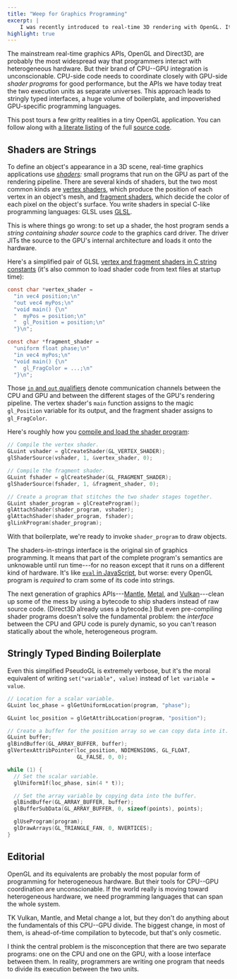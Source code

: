 ```yaml
---
title: "Weep for Graphics Programming"
excerpt: |
    I was recently introduced to real-time 3D rendering with OpenGL. It was awful. This post describes what went wrong for a language-inclined, graphics-ignorant audience.
highlight: true
---
```

The mainstream real-time graphics APIs, OpenGL and Direct3D, are probably the most widespread way that programmers interact with heterogeneous hardware.
But their brand of CPU--GPU integration is unconscionable.
CPU-side code needs to coordinate closely with GPU-side *shader programs* for good performance, but the APIs we have today treat the two execution units as separate universes.
This approach leads to stringly typed interfaces, a huge volume of boilerplate, and impoverished GPU-specific programming languages.

This post tours a few gritty realities in a tiny OpenGL application.
You can follow along with [a literate listing][tinygl-rendered] of the full [source code][tinygl].

[tinygl-rendered]: http://sampsyo.github.io/tinygl/
[tinygl]: https://github.com/sampsyo/tinygl/blob/master/tinygl.c


## Shaders are Strings

To define an object's appearance in a 3D scene, real-time graphics applications use *[shaders][shader]:* small programs that run on the GPU as part of the rendering pipeline.
There are several kinds of shaders, but the two most common kinds are [vertex shaders][vtx], which produce the position of each vertex in an object's mesh, and [fragment shaders][frag], which decide the color of each pixel on the object's surface.
You write shaders in special C-like programming languages: GLSL uses [GLSL][].

This is where things go wrong: to set up a shader, the host program sends a *string containing shader source code* to the graphics card driver.
The driver JITs the source to the GPU's internal architecture and loads it onto the hardware.

Here's a simplified pair of GLSL [vertex and fragment shaders in C string constants][tgl-shaders]
(it's also common to load shader code from text files at startup time):

```c
const char *vertex_shader =
  "in vec4 position;\n"
  "out vec4 myPos;\n"
  "void main() {\n"
  "  myPos = position;\n"
  "  gl_Position = position;\n"
  "}\n";

const char *fragment_shader =
  "uniform float phase;\n"
  "in vec4 myPos;\n"
  "void main() {\n"
  "  gl_FragColor = ...;\n"
  "}\n";
```

Those [`in` and `out` qualifiers][qualifiers] denote communication channels between the CPU and GPU and between the different stages of the GPU's rendering pipeline.
The vertex shader's `main` function assigns to the magic `gl_Position` variable for its output, and the fragment shader assigns to `gl_FragColor`.

Here's roughly how you [compile and load the shader program][tgl-compile]:

```c
// Compile the vertex shader.
GLuint vshader = glCreateShader(GL_VERTEX_SHADER);
glShaderSource(vshader, 1, &vertex_shader, 0);

// Compile the fragment shader.
GLuint fshader = glCreateShader(GL_FRAGMENT_SHADER);
glShaderSource(fshader, 1, &fragment_shader, 0);

// Create a program that stitches the two shader stages together.
GLuint shader_program = glCreateProgram();
glAttachShader(shader_program, vshader);
glAttachShader(shader_program, fshader);
glLinkProgram(shader_program);
```

With that boilerplate, we're ready to invoke `shader_program` to draw objects.

The shaders-in-strings interface is the original sin of graphics programming.
It means that part of the complete program's semantics are unknowable until run time---for no reason except that it runs on a different kind of hardware.
It's like [`eval` in JavaScript][eval], but worse: every OpenGL program is *required* to cram some of its code into strings.

The next generation of graphics APIs---[Mantle][], [Metal][], and [Vulkan][]---clean up some of the mess by using a bytecode to ship shaders instead of raw source code.
(Direct3D already uses a bytecode.)
But even pre-compiling shader programs doesn't solve the fundamental problem:
the *interface* between the CPU and GPU code is purely dynamic, so you can't reason statically about the whole, heterogeneous program.

[glsl]: https://www.opengl.org/documentation/glsl/
[shader]: https://en.wikipedia.org/wiki/Shader
[hlsl]: https://msdn.microsoft.com/en-us/library/windows/desktop/bb509561(v=vs.85).aspx
[eval]: https://developer.mozilla.org/en-US/docs/Web/JavaScript/Reference/Global_Objects/eval
[vtx]: https://www.opengl.org/wiki/Vertex_Shader
[frag]: https://www.opengl.org/wiki/Fragment_Shader
[qualifiers]: https://www.opengl.org/wiki/Type_Qualifier_(GLSL)
[vulkan]: https://www.khronos.org/vulkan/
[mantle]: http://www.amd.com/en-us/innovations/software-technologies/technologies-gaming/mantle
[metal]: https://developer.apple.com/metal/

[tgl-shaders]: http://sampsyo.github.io/tinygl/#section-7
[tgl-compile]: http://sampsyo.github.io/tinygl/#section-18


## Stringly Typed Binding Boilerplate

Even this simplified PseudoGL is extremely verbose, but it's the moral equivalent of writing `set("variable", value)` instead of `let variable = value`.

```c
// Location for a scalar variable.
GLuint loc_phase = glGetUniformLocation(program, "phase");

GLuint loc_position = glGetAttribLocation(program, "position");

// Create a buffer for the position array so we can copy data into it.
GLuint buffer;
glBindBuffer(GL_ARRAY_BUFFER, buffer);
glVertexAttribPointer(loc_position, NDIMENSIONS, GL_FLOAT,
                      GL_FALSE, 0, 0);

while (1) {
  // Set the scalar variable.
  glUniform1f(loc_phase, sin(4 * t));

  // Set the array variable by copying data into the buffer.
  glBindBuffer(GL_ARRAY_BUFFER, buffer);
  glBufferSubData(GL_ARRAY_BUFFER, 0, sizeof(points), points);

  glUseProgram(program);
  glDrawArrays(GL_TRIANGLE_FAN, 0, NVERTICES);
}
```


## Editorial

OpenGL and its equivalents are probably the most popular form of programming for heterogeneous hardware.
But their tools for CPU--GPU coordination are unconscionable.
If the world really is moving toward heterogeneous hardware, we need programming languages that can span the whole system.

TK Vulkan, Mantle, and Metal change a lot, but they don't do anything about the fundamentals of this CPU--GPU divide. The biggest change, in most of them, is ahead-of-time compilation to bytecode, but that's only cosmetic.

I think the central problem is the misconception that there are two separate programs: one on the CPU and one on the GPU, with a loose interface between them.
In reality, programmers are writing one program that needs to divide its execution between the two units.
